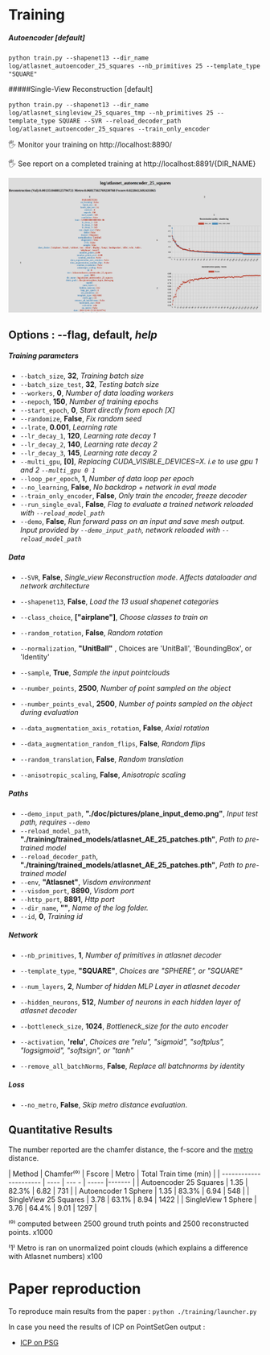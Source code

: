 # Training

##### Autoencoder [default]
```shell
python train.py --shapenet13 --dir_name log/atlasnet_autoencoder_25_squares --nb_primitives 25 --template_type "SQUARE" 
```



#####Single-View Reconstruction [default]

```shell
python train.py --shapenet13 --dir_name log/atlasnet_singleview_25_squares_tmp --nb_primitives 25 --template_type SQUARE --SVR --reload_decoder_path log/atlasnet_autoencoder_25_squares --train_only_encoder 
```



:raised_hand_with_fingers_splayed: Monitor your training on http://localhost:8890/

:raised_hand_with_fingers_splayed: See report on a completed training at http://localhost:8891/{DIR_NAME}



![visdom](./pictures/netvision.png)



## Options : --flag, default, *help*

##### Training parameters


* `--batch_size`, **32**,  *Training batch size*
* `--batch_size_test`, **32**,  *Testing batch size*
* `--workers`, **0**,  *Number of data loading workers*
* `--nepoch`, **150**, *Number of training epochs*
* `--start_epoch`, **0**, *Start directly from epoch [X]*
* `--randomize`, **False**, *Fix random seed*
* `--lrate`, **0.001**, *Learning rate*
* `--lr_decay_1`, **120**, *Learning rate decay 1*
* `--lr_decay_2`, **140**, *Learning rate decay 2*
* `--lr_decay_3`, **145**, *Learning rate decay 2*
* `--multi_gpu`, **[0]**, *Replacing CUDA_VISIBLE_DEVICES=X. i.e  to use gpu 1 and 2 `--multi_gpu 0 1`*
* `--loop_per_epoch`, **1**, *Number of data loop per epoch*
* `--no_learning`,  **False**, *No backdrop + network in eval mode*
* `--train_only_encoder`, **False**, *Only train the encoder, freeze decoder*
* `--run_single_eval`, **False**, *Flag to evaluate a trained network reloaded with `--reload_model_path`*
* `--demo`, **False**, *Run forward pass on an input and save mesh output. Input provided by `--demo_input_path`, network reloaded with `--reload_model_path`*




##### Data
* `--SVR`, **False**, *Single_view Reconstruction mode*. *Affects dataloader and network architecture*
* `--shapenet13`, **False**, *Load the 13 usual shapenet categories*
* `--class_choice`, **["airplane"]**, *Choose classes to train on*
* `--random_rotation`, **False**, *Random rotation*
* `--normalization`, **"UnitBall"** ,  Choices are 'UnitBall', 'BoundingBox', or 'Identity'
* `--sample`, **True**, *Sample the input pointclouds*
* `--number_points`, **2500**, *Number of point sampled on the object*
* `--number_points_eval`, **2500**, *Number of points sampled on the object during evaluation*

* `--data_augmentation_axis_rotation`, **False**, *Axial rotation*
* `--data_augmentation_random_flips`, **False**, *Random flips*
* `--random_translation`, **False**, *Random translation*
* `--anisotropic_scaling`, **False**, *Anisotropic scaling*



##### Paths

* `--demo_input_path`, **"./doc/pictures/plane_input_demo.png"**, *Input test path, requires `--demo`*
* `--reload_model_path`, **"./training/trained_models/atlasnet_AE_25_patches.pth"**, *Path to pre-trained model*
* `--reload_decoder_path`, **"./training/trained_models/atlasnet_AE_25_patches.pth"**, *Path to pre-trained model*
* `--env`, **"Atlasnet"**, *Visdom environment*
* `--visdom_port`, **8890**, *Visdom port*
* `--http_port`, **8891**, *Http port*
* `--dir_name`, **""**, *Name of the log folder.*
* `--id`, **0**, *Training id*



##### Network

* `--nb_primitives`, **1**, *Number of primitives in atlasnet decoder*

* `--template_type`, **"SQUARE"**, *Choices are "SPHERE", or "SQUARE"*

* `--num_layers`, **2**, *Number of hidden MLP Layer in atlasnet decoder*

* `--hidden_neurons`, **512**, *Number of neurons in each hidden layer of atlasnet decoder*

* `--bottleneck_size`, **1024**, *Bottleneck_size for the auto encoder*

* `--activation`, **'relu'**, *Choices are "relu", "sigmoid", "softplus", "logsigmoid", "softsign", or "tanh"*

* `--remove_all_batchNorms`, **False**, *Replace all batchnorms by identity*

     

##### Loss

* `--no_metro`, **False**, *Skip metro distance* *evaluation*.






## Quantitative Results 


The number reported are the chamfer distance, the f-score and the [metro](https://github.com/ThibaultGROUEIX/AtlasNet/issues/34) distance.



| Method                 | Chamfer⁽⁰⁾ | Fscore | Metro | Total Train time (min) |
| ---------------------- | ---- | --- -   | ----- |-------     |
| Autoencoder 25 Squares | 1.35 | 82.3%   | 6.82  | 731       |
| Autoencoder 1 Sphere   | 1.35 | 83.3%   | 6.94  | 548    |
| SingleView 25  Squares | 3.78 | 63.1% | 8.94 | 1422      |
| SingleView 1 Sphere    | 3.76 | 64.4% |  9.01  | 1297      |

⁽⁰⁾  computed between 2500 ground truth points and 2500 reconstructed points. x1000

⁽1⁾  Metro is ran on unormalized point clouds (which explains a difference with Atlasnet numbers) x100



# Paper reproduction 

To reproduce main results from the paper : ```python ./training/launcher.py```

In case you need the results of ICP on PointSetGen output :

* [ICP on PSG](https://cloud.enpc.fr/s/3a7Xg9RzIsgmofw)

